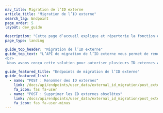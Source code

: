 ```yaml
---
nav_title: Migration de l’ID externe
article_title: "Migration de l’ID externe"
search_tag: Endpoint
page_order: 5
layout: dev_guide

description: "Cette page d’accueil explique et répertorie la fonction de migration de l’ID externe de Braze."
page_type: landing

guide_top_header: "Migration de l’ID externe"
guide_top_text: "L’API de migration de l’ID externe vous permet de renommer des ID externes existants (création d’un nouvel ID principal et suppression de l’ID existant) et suppression des ID obsolètes après la migration. <br>
<br>
 Nous avons conçu cette solution pour autoriser plusieurs ID externes afin de prendre en charge une période de migration pendant laquelle les versions antérieures de vos applications encore existantes qui utilisent l’ancien schéma de nommage des ID externes ne s’interrompent pas. Nous vous recommandons vivement de supprimer les ID externes obsolètes une fois que votre ancien schéma de nommage n’est plus utilisé."

guide_featured_title: "Endpoints de migration de l’ID externe"
guide_featured_list:
  - name: "POST : Renommer des ID externes"
    link: /docs/api/endpoints/user_data/external_id_migration/post_external_ids_rename/
    fa_icon: fas fa-user
  - name: "POST : Supprimer les ID externes obsolètes"
    link: /docs/api/endpoints/user_data/external_id_migration/post_external_ids_remove/
    fa_icon: fas fa-user-minus
---
```

